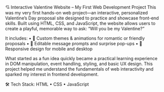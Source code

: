 💘 Interactive Valentine Website – My First Web Development Project
This was my very first hands-on web project—an interactive, personalized Valentine’s Day proposal site designed to practice and showcase front-end skills. Built using HTML, CSS, and JavaScript, the website allows users to create a playful, memorable way to ask: “Will you be my Valentine?”

It includes:
	•	🎨 Custom themes & animations for romantic or friendly proposals
	•	📝 Editable message prompts and surprise pop-ups
	•	📱 Responsive design for mobile and desktop

What started as a fun idea quickly became a practical learning experience in DOM manipulation, event handling, styling, and basic UX design. This project helped me understand the fundamentals of web interactivity and sparked my interest in frontend development.

🛠️ Tech Stack: HTML • CSS • JavaScript
